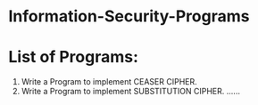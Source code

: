 # Information-Security-Programs

<h1> List of Programs: </h1>

1) Write a Program to implement CEASER CIPHER.
2) Write a Program to implement SUBSTITUTION CIPHER.
......
